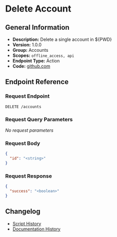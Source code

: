 <!-- BEGIN GENERATED CONTENT -->
# Delete Account

## General Information

- **Description:** Delete a single account in ${PWD}
- **Version:** 1.0.0
- **Group:** Accounts
- **Scopes:** `offline_access, api`
- **Endpoint Type:** Action
- **Code:** [github.com](https://github.com/NangoHQ/integration-templates/tree/main/integrations/salesforce/actions/delete-account.ts)


## Endpoint Reference

### Request Endpoint

`DELETE /accounts`

### Request Query Parameters

_No request parameters_

### Request Body

```json
{
  "id": "<string>"
}
```

### Request Response

```json
{
  "success": "<boolean>"
}
```

## Changelog

- [Script History](https://github.com/NangoHQ/integration-templates/commits/main/integrations/salesforce/actions/delete-account.ts)
- [Documentation History](https://github.com/NangoHQ/integration-templates/commits/main/integrations/salesforce/actions/delete-account.md)

<!-- END  GENERATED CONTENT -->

